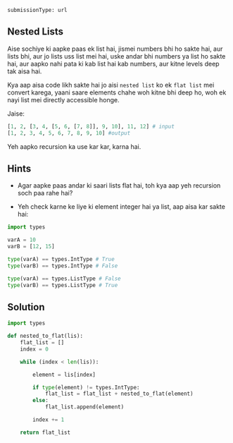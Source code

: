 ```ngMeta
submissionType: url
```
## Nested Lists
Aise sochiye ki aapke paas ek list hai, jismei numbers bhi ho sakte hai, aur lists bhi, aur jo lists uss list mei hai, uske andar bhi numbers ya list ho sakte hai, aur aapko nahi pata ki kab list hai kab numbers, aur kitne levels deep tak aisa hai.

Kya aap aisa code likh sakte hai jo aisi `nested list` ko ek `flat list` mei convert karega, yaani saare elements chahe woh kitne bhi deep ho, woh ek nayi list mei directly accessible honge.

Jaise:

```python
[1, 2, [3, 4, [5, 6, [7, 8]], 9, 10], 11, 12] # input
[1, 2, 3, 4, 5, 6, 7, 8, 9, 10] #output
```

Yeh aapko recursion ka use kar kar, karna hai.

## Hints
- Agar aapke paas andar ki saari lists flat hai, toh kya aap yeh recursion soch paa rahe hai?

- Yeh check karne ke liye ki element integer hai ya list, aap aisa kar sakte hai:

```python
import types

varA = 10
varB = [12, 15]

type(varA) == types.IntType # True
type(varB) == types.IntType # False

type(varA) == types.ListType # False
type(varB) == types.ListType # True

```

## Solution
```python
import types

def nested_to_flat(lis):
    flat_list = []
    index = 0

    while (index < len(lis)):

        element = lis[index]

        if type(element) != types.IntType:
            flat_list = flat_list + nested_to_flat(element)
        else:
            flat_list.append(element)

        index += 1

    return flat_list
```
